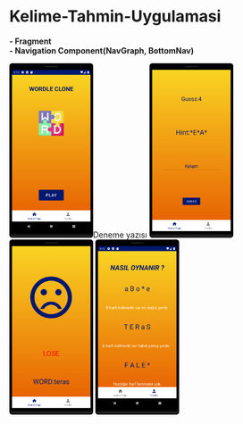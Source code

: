 # Kelime-Tahmin-Uygulamasi

<b>- Fragment</b>
<br>
<b>- Navigation Component(NavGraph, BottomNav)</b>
 
<img src="Screenshots/homepage.png" width="150"/>Deneme yazısı
<img src="Screenshots/guessPage.png" width="150">
<img src="Screenshots/resultPage.png" width="150">
<img src="Screenshots/profilePage.png" width="150">

